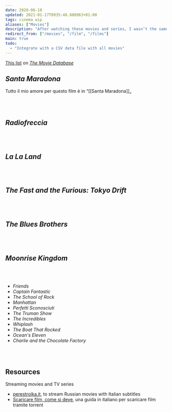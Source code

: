 ```yaml
---
date: 2020-06-10
updated: 2021-01-17T0935:48.888963+01:00
tags: cinema wip
aliases: ["Movies"]
description: "After watching these movies and series, I wasn’t the same anymore."
redirect_from: ["/movies", "/film", "/films"]
main: true
todo:
  - "Integrate with a CSV data file with all movies"
---
```

[This list](https://www.themoviedb.org/list/7072508 "“The Best„ on The Movie Database") on [*The Movie Database*](https://themoviedb.org "The Movie Database")

## <cite>Santa Maradona</cite>

Tutto il mio amore per questo film è in “[[Santa Maradona]]„

<br>
<br>

## *Radiofreccia*

<br>
<br>

## *La La Land*

<br>
<br>

## *The Fast and the Furious: Tokyo Drift*

<br>
<br>

## *The Blues Brothers*

<br>
<br>

## *Moonrise Kingdom*

<br>
<br>

- *Friends*
- *Captain Fantastic*
- *The School of Rock*
- *Manhattan*
- *Perfetti Sconosciuti*
- *The Truman Show*
- *The Incredibles*
- *Whiplash*
- *The Boat That Rocked*
- *Ocean's Eleven*
- *Charlie and the Chocolate Factory*

<br>
<br>

## Resources

Streaming movies and TV series

- [perestroika.it](https://perestroika.it "Perestroika"), to stream Russian movies with Italian subtitles
- [Scaricare film, come si deve](/scaricare-film "Scaricare film, come si deve"), una guida in italiano per scaricare film tramite torrent
